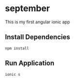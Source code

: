 # september
This is my first angular ionic app
## Install Dependencies
```shell
npm install
```

## Run Application
```shell
ionic s
```

